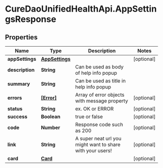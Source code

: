 # CureDaoUnifiedHealthApi.AppSettingsResponse

## Properties

Name | Type | Description | Notes
------------ | ------------- | ------------- | -------------
**appSettings** | [**AppSettings**](AppSettings.md) |  | [optional] 
**description** | **String** | Can be used as body of help info popup | 
**summary** | **String** | Can be used as title in help info popup | 
**errors** | [**[Error]**](Error.md) | Array of error objects with message property | [optional] 
**status** | **String** | ex. OK or ERROR | [optional] 
**success** | **Boolean** | true or false | [optional] 
**code** | **Number** | Response code such as 200 | [optional] 
**link** | **String** | A super neat url you might want to share with your users! | [optional] 
**card** | [**Card**](Card.md) |  | [optional] 


